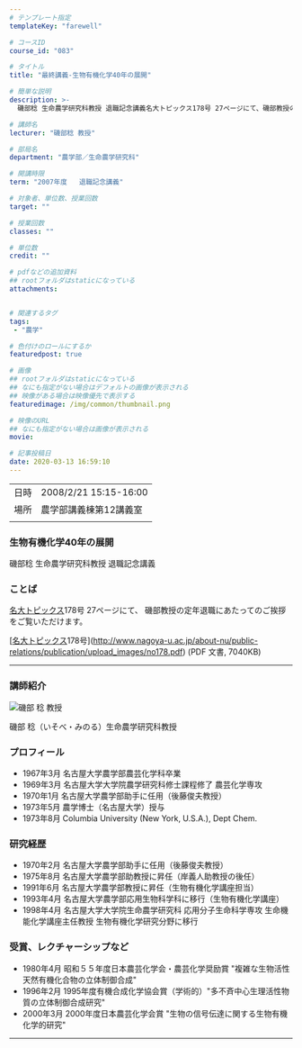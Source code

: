 ```yaml
---
# テンプレート指定
templateKey: "farewell"

# コースID
course_id: "083"

# タイトル
title: "最終講義-生物有機化学40年の展開"

# 簡単な説明
description: >-
  磯部稔 生命農学研究科教授 退職記念講義名大トピックス178号 27ページにて、磯部教授の定年退職にあたってのご挨拶をご覧いただけます。[名大トピックス178号](http://www.nagoya-u.ac.jp/about-nu/public-relations/publication/upload_images/no178.pdf) (PDF 文書, 7040KB) ...

# 講師名
lecturer: "磯部稔 教授"

# 部局名
department: "農学部／生命農学研究科"

# 開講時限
term: "2007年度	退職記念講義"

# 対象者、単位数、授業回数
target: ""

# 授業回数
classes: ""

# 単位数
credit: ""

# pdfなどの追加資料
## rootフォルダはstaticになっている
attachments:


# 関連するタグ
tags:
 - "農学"

# 色付けのロールにするか
featuredpost: true

# 画像
## rootフォルダはstaticになっている
## なにも指定がない場合はデフォルトの画像が表示される
## 映像がある場合は映像優先で表示する
featuredimage: /img/common/thumbnail.png

# 映像のURL
## なにも指定がない場合は画像が表示される
movie: 

# 記事投稿日
date: 2020-03-13 16:59:10
---
```


|   |   |
|---|---|
| 日時 | 2008/2/21  15:15-16:00 |
| 場所 | 農学部講義棟第12講義室 |
|   |   |


### 生物有機化学40年の展開

磯部稔 生命農学研究科教授 退職記念講義

### ことば

[名大トピックス](http://www.nagoya-u.ac.jp/about-nu/public-relations/publication/topics-archive.html)178号 27ページにて、
磯部教授の定年退職にあたってのご挨拶をご覧いただけます。

[[名大トピックス](http://www.nagoya-u.ac.jp/about-nu/public-relations/publication/topics-archive.html)178号](http://www.nagoya-u.ac.jp/about-nu/public-relations/publication/upload_images/no178.pdf) (PDF 文書, 7040KB)


----
### 講師紹介



![磯部 稔 教授](http://ocw.nagoya-u.jp/files/83/s_isobe.jpg) 

磯部 稔（いそべ・みのる）生命農学研究科教授

### プロフィール

* 1967年3月 名古屋大学農学部農芸化学科卒業
* 1969年3月 名古屋大学大学院農学研究科修士課程修了 農芸化学専攻
* 1970年1月 名古屋大学農学部助手に任用（後藤俊夫教授）
* 1973年5月 農学博士（名古屋大学）授与
* 1973年8月 Columbia University (New York, U.S.A.), Dept Chem.

### 研究経歴

* 1970年2月 名古屋大学農学部助手に任用（後藤俊夫教授）
* 1975年8月 名古屋大学農学部助教授に昇任（岸義人助教授の後任）
* 1991年6月 名古屋大学農学部教授に昇任（生物有機化学講座担当）
* 1993年4月 名古屋大学農学部応用生物科学科に移行（生物有機化学講座）
* 1998年4月 名古屋大学大学院生命農学研究科 応用分子生命科学専攻 生命機能化学講座主任教授 生物有機化学研究分野に移行

### 受賞、レクチャーシップなど

* 1980年4月 昭和５５年度日本農芸化学会・農芸化学奨励賞 "複雑な生物活性天然有機化合物の立体制御合成"
* 1996年2月 1995年度有機合成化学協会賞（学術的）"多不斉中心生理活性物質の立体制御合成研究"
* 2000年3月 2000年度日本農芸化学会賞 "生物の信号伝達に関する生物有機化学的研究"




-----